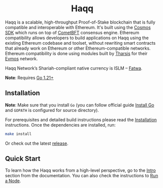 <!--
parent:
  order: false
-->

<div align="center">
  <h1> Haqq </h1>
</div>

<!-- TODO: add banner -->
<!-- ![banner](docs/ethermint.jpg) -->

Haqq is a scalable, high-throughput Proof-of-Stake blockchain that is fully compatible and interoperable with Ethereum. 
It's built using the [Cosmos SDK](https://github.com/cosmos/cosmos-sdk) which runs on top of [CometBFT](https://github.com/cometbft/cometbft) consensus engine.
Ethereum compatibility allows developers to build applications on Haqq using the existing Ethereum codebase and toolset,
without rewriting smart contracts that already work on Ethereum or other Ethereum-compatible networks.
Ethereum compatibility is done using modules built by [Tharsis](https://thars.is) for their [Evmos](https://evmos.org) network.

Haqq Network’s Shariah-compliant native currency is ISLM – [Fatwa]([https://islamiccoin.net/fatwa](https://islamiccoin.net/shariah)).

**Note**: Requires [Go 1.21+](https://golang.org/dl)

## Installation

**Note**: Make sure that you install `Go` (you can follow official guide [Install Go](https://go.dev/doc/install) and `GOPATH` is configured for source directory).

For prerequisites and detailed build instructions please read the [Installation](https://docs.haqq.network/quickstart/installation.html) instructions. Once the dependencies are installed, run:

```bash
make install
```

Or check out the latest [release](https://github.com/haqq-network/haqq/releases).

## Quick Start

To learn how the Haqq works from a high-level perspective, go to the [Intro](https://docs.haqq.network/learn) section from the documentation. You can also check the instructions to [Run a Node](https://docs.haqq.network/user-guides/run-node/mainnet).

<!-- ## Community -->
<!-- ## Contributing -->
